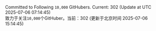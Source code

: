Committed to Following `10,000` GitHubers. Current: <!-- FOLLOWING_COUNT -->302<!-- FOLLOWING_COUNT --> (Update at UTC <!-- LAST_UPDATED -->2025-07-06 07:14:45<!-- LAST_UPDATED -->)<br>
致力于关注`10,000`个GitHuber。当前：<!-- FOLLOWING_COUNT -->302<!-- FOLLOWING_COUNT --> (更新于北京时间 <!-- LAST_UPDATED_CST -->2025-07-06 15:14:45<!-- LAST_UPDATED_CST -->)
